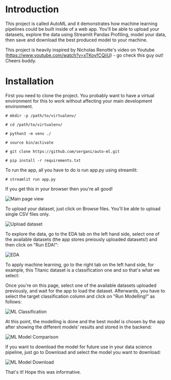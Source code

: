 # Introduction
This project is called AutoML and it demonstrates how machine learning pipelines could be built inside of a web app. You'll be able to upload your datasets, explore the data using Streamlit Pandas Profiling, model your data, then save and download the best produced model to your machine.

This project is heavily inspired by Nicholas Renotte's video on Youtube (https://www.youtube.com/watch?v=xTKoyfCQiiU) - go check this guy out! Cheers buddy.

# Installation
First you need to clone the project. You probably want to have a virtual environment for this to work without affecting your main development environment.

`# mkdir -p /path/to/virtualenv/`

`# cd /path/to/virtualenv/`

`# python3 -m venv ./`

`# source bin/activate`

`# git clone https://github.com/sergani/auto-ml.git`

`# pip install -r requirements.txt`

To run the app, all you have to do is run app.py using streamlit:

`# streamlit run app.py`

If you get this in your browser then you're all good!

![Main page view](https://drive.google.com/file/d/1N39WP6WKQFgX4R5lyFT_X5xfi_8Lhw4W/view?usp=share_link)

To upload your dataset, just click on Browse files. You'll be able to upload single CSV files only.

![Upload dataset](https://drive.google.com/file/d/1BQVH9wfSR7-3cTPdDVcEGlXtJOyVII_P/view?usp=share_link)

To explore the data, go to the EDA tab on the left hand side, select one of the available datasets (the app stores preiously uploaded datasets!) and then click on "Run EDA!":

![EDA](https://drive.google.com/file/d/1jXXc1FAJrM4mCknAO9puaqXwXXwBSJC6/view?usp=share_link)

To apply machine learning, go to the right tab on the left hand side, for example, this Titanic dataset is a classification one and so that's what we select:

Once you're on this page, select one of the available datasets uploaded previously, and wait for the app to load the dataset. Afterwards, you have to select the target classification column and click on "Run Modelling!" as follows:

![ML Classification](https://drive.google.com/file/d/1vK4nbA71z88iozG4J1nN4vVLLQ0AGp1G/view?usp=share_link)

At this point, the modelling is done and the best model is chosen by the app after showing the different models' results and stored in the backend:

![ML Model Comparison](https://drive.google.com/file/d/1xW-oLIt6FYYq4SRsVTh4XDIG_CfZSlQr/view?usp=share_link)

If you want to download the model for future use in your data science pipeline, just go to Download and select the model you want to download:

![ML Model Download](https://drive.google.com/file/d/1dcfohutBL5PgXaseV7owmPtMMjGjKaS3/view?usp=share_link)

That's it! Hope this was informative.